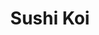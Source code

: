 ---
layout: place
title: "Sushi Koi"
permalink: /new-york/forest-hills/sushi-koi.html
stateAbbr: NY
stateName: New York
cityName: Forest Hills
place_id: ChIJ-yMKWphgwokREQmPlSl4Cjg
photos:
  - name: >-
      places/ChIJ-yMKWphgwokREQmPlSl4Cjg/photos/AeeoHcKDWwdK8RMyJpJwGJt-mRrksWNYlAwEE296Xyf6ks5mttWILmXBMZ3Jge7VeG2-oLVqvk24mHYXBh01PnDlYXbDtYeOnkxuf-FfY6p8iaVNfRbhc2i3x2n25dIOXVtdtlza8t4yWWYoOq5u0tuDgbyM-LN4mR7RldpfnoSr6aR9obrNQAZtN3YJtLYf47IGR6Q4FyQpoor_wytrG6wekd1S0FGosouZR4EvZ3VWHm0JmUy-9ZTnkfl5_yzJOMe7WDYin4a6juloBMSv3kuZImkBX7sQRkDQD8cwQmWcA-MO1O9sjR1zXPzlcxGdbFH4SAVaTOJGqBwvOe-VfHirgVHQypQf7T07JUqDGX1C3SWzlJmrdPwQaa9SmAR_rt997vwFUqZM2iYPKNlYX1eS2WECAUxniSOGqu71iPNnLv8
    widthPx: 4032
    heightPx: 2268
    authorAttributions:
      - displayName: Todd Schultz
        uri: https://maps.google.com/maps/contrib/112608702894488288535
        photoUri: >-
          https://lh3.googleusercontent.com/a-/ALV-UjUWHO1Wg8rANkys4QimthzbAaIJDIhqJiuGPzyIaApwc5pXUzb5jA=s100-p-k-no-mo
    flagContentUri: >-
      https://www.google.com/local/imagery/report/?cb_client=maps_api_places.places_api&image_key=!1e10!2sCIHM0ogKEICAgID46OWLQA&hl=en-US
    googleMapsUri: >-
      https://www.google.com/maps/place//data=!3m4!1e2!3m2!1sCIHM0ogKEICAgID46OWLQA!2e10!4m2!3m1!1s0x89c260985a0a23fb:0x380a7829958f0911
  - name: >-
      places/ChIJ-yMKWphgwokREQmPlSl4Cjg/photos/AeeoHcJNP6L6NBwlARwg-Rq1sMylWvIp7MvRuB_lsA8SA79vdXFxM67jc86lsRKGqv1mT6r7ysT23b5nZcDVtbrfPCI2e7E5px3Sn-X8KMLnKche2aN6fvboUoPYn0nX65FT0bwcjk3Gu3H5NxW4awdRM-g7coRCsuOj7YsBFvqJbrPHGaKSbe0auyH4DSE0bydOjRBhmZEaeqSEyJr1HkMyRgOA9q6BSWXcymnTBcpAWBMOjjbZI-ZZM7Heyvz90pcbAc_l1RFFBVb84GOacq1YRnf2oZN2YkA4J16xoYQz2uLOguLJcVhkdrM4x-k4uh19NqcR5a7rRe2zmz6m2caL5z0rGv5JVlXrsLIg1ptKMfeKwdUcT2DVKqsVBjA5UhUQ-BFk74WhVgSAXTxJLshlE-1Euu512qa46C_tEVJFHBMoeArd
    widthPx: 4032
    heightPx: 3024
    authorAttributions:
      - displayName: Afnan Islam
        uri: https://maps.google.com/maps/contrib/104827440519552357327
        photoUri: >-
          https://lh3.googleusercontent.com/a-/ALV-UjUrHaIbxO978N9PJ_U726VKVGC67paVP-Rrj5AuPCE0yOqFL3xZ=s100-p-k-no-mo
    flagContentUri: >-
      https://www.google.com/local/imagery/report/?cb_client=maps_api_places.places_api&image_key=!1e10!2sCIHM0ogKEICAgICk4LHHqQE&hl=en-US
    googleMapsUri: >-
      https://www.google.com/maps/place//data=!3m4!1e2!3m2!1sCIHM0ogKEICAgICk4LHHqQE!2e10!4m2!3m1!1s0x89c260985a0a23fb:0x380a7829958f0911
  - name: >-
      places/ChIJ-yMKWphgwokREQmPlSl4Cjg/photos/AeeoHcJGTruvwc86zqzb9Zx2Dgzzo9P3NKEwINt7Wr_74iPjADhcaoR7MamuXP1kZjcTJ0k8QGquJKry4Dvrj07bj-z3UNrji3q13MLlOtlL51WyJSaHM0ontkZCjlZ64ycH0bLEGSBFbNRLwBNDo-JtQJUKxW2SV7g_Ci6Vk9fmslCnCd547gDFYMRVMGphKmolgJUFvOLEUj-zoPxSezlltfA6bLlDCxt8ASy4aVhoTE50w8kCRADvLgNcSBKMjeOsbUTol7SL8LBYYjV1MD40HPyDdwXyNvIApnbUuM5Es3VzY35v6y-L7PqNRlBiEPyByM58AosWiXlplDXJeVBpuO7MIo6LjppptsCuTQd9sgg0FgLZh0n_Gv3fdBxGuG35jEo_2-hFYszl1jHIJ69K0w5_P6pZlnDy9VtYoHsWzghRwRD5d5vuEBOWXTJZFgxS
    widthPx: 4000
    heightPx: 3000
    authorAttributions:
      - displayName: Mike Schnall
        uri: https://maps.google.com/maps/contrib/118263344668799873283
        photoUri: >-
          https://lh3.googleusercontent.com/a-/ALV-UjUZcSfZBDNWd5MeMpN8v8fykcg5GoOfIx0dMOjC_ey0ZSrcw_55nw=s100-p-k-no-mo
    flagContentUri: >-
      https://www.google.com/local/imagery/report/?cb_client=maps_api_places.places_api&image_key=!1e10!2sCIABIhAA3ilW-yR_E2foB1sACajD&hl=en-US
    googleMapsUri: >-
      https://www.google.com/maps/place//data=!3m4!1e2!3m2!1sCIABIhAA3ilW-yR_E2foB1sACajD!2e10!4m2!3m1!1s0x89c260985a0a23fb:0x380a7829958f0911
  - name: >-
      places/ChIJ-yMKWphgwokREQmPlSl4Cjg/photos/AeeoHcJTOfiq8V32yrfBnjfDGiUWcGENeJzHCjZyrQ7k8qKkZfM3DeU1zc1EdxIA8RDfHeT7T4jQIrDqXhaE5af5htKqxKTMD9De7B-OBrVjGmG_TbSKOsh-6O37eRN0D5UJCHowXOC1PtN3A2SYZyy4w8OkgfuSzxRix2rmIEQra3apY7mIqUbV52t4l6rGNAoQS__62VEmVqXxiRPvWNHKMp_Ne49zVAU4LAbpzS8h2IrDo_zl5qNVQV-Yo28pdUYYkLBevqfunslbPEhNjuI_HObObbnbpWWGWcMIDfrykbDpY-RO4CizvNi2Tr59JAhp2JMK9ctLMZG7j4C51QjJ_Cfgdblmv0TDF9sokTtwcnvdNyiEPm1wQ45Z85iTRYDJwfb0Ut_ZER_Wtj5g9FnpsllnqNKLbLaJOhAZJR5BM4aVYyRI
    widthPx: 4032
    heightPx: 3024
    authorAttributions:
      - displayName: Kamolidin Muminov
        uri: https://maps.google.com/maps/contrib/112101578599334794111
        photoUri: >-
          https://lh3.googleusercontent.com/a-/ALV-UjUIzUn5J_yxbtoSbNnEXRrETIacup-7nePs_FECydwR1Jh41zv4=s100-p-k-no-mo
    flagContentUri: >-
      https://www.google.com/local/imagery/report/?cb_client=maps_api_places.places_api&image_key=!1e10!2sCIHM0ogKEICAgICj7ZX3rwE&hl=en-US
    googleMapsUri: >-
      https://www.google.com/maps/place//data=!3m4!1e2!3m2!1sCIHM0ogKEICAgICj7ZX3rwE!2e10!4m2!3m1!1s0x89c260985a0a23fb:0x380a7829958f0911
  - name: >-
      places/ChIJ-yMKWphgwokREQmPlSl4Cjg/photos/AeeoHcLV3wpyXnpXi-4fJmV8OcqdZvqE2SrmUeQ_xREH0VkEu1o7R1A6SWeY-8i5GlGWhGqxXO-d2nXc7vgDrYB1Pvyw4qKydq0lSumiW3lXnZCeHEEoI55uejI1Mz2oF6xlr2TJ5p8PuztbyESY0SUUckikdlq9Wx6aRMf9gE960uyuC6tNhUX_AiwHQ9iDI0RXMhHj4Y0ZqyY89Sp-MtLuO4KssdRdjjgoOujj5tJWjHcxtZQrM_EZFlDvqVoLYdqenER_ZZIWbSvwUB2tXE4YiGyICGEZwqY-SiQ_oM6Guz4aekmLZWF7IsiNisLO5KCuQj5faXF1zh0-SjqMX3vYuDu5TmUNxthttbFbrJ2zvSe8GxayMXREo1-_N9t0djI9iKRWZRDixoWmLZ2cwQ5qTxl8rSVIHUij5JkiLcUgVgY
    widthPx: 3648
    heightPx: 2052
    authorAttributions:
      - displayName: Francis
        uri: https://maps.google.com/maps/contrib/101319210064018101158
        photoUri: >-
          https://lh3.googleusercontent.com/a/ACg8ocLpFmD4sniEj812-OPBZHrK6ng4sD-FrHhjSlkdlGeGo4S9cAV-=s100-p-k-no-mo
    flagContentUri: >-
      https://www.google.com/local/imagery/report/?cb_client=maps_api_places.places_api&image_key=!1e10!2sCIHM0ogKEICAgMCAovneIw&hl=en-US
    googleMapsUri: >-
      https://www.google.com/maps/place//data=!3m4!1e2!3m2!1sCIHM0ogKEICAgMCAovneIw!2e10!4m2!3m1!1s0x89c260985a0a23fb:0x380a7829958f0911
  - name: >-
      places/ChIJ-yMKWphgwokREQmPlSl4Cjg/photos/AeeoHcJnnRW9J5RHyINcb7CPbvKWjH_vTaCSRjUS1Yns8i_QL4W2ENXey1Ng-BBwlj92__2_9rCn7Gsz_0CC4Y94kajif8fVJiqsI0QezO8kJL9YWaEhuS4m_FlU2Z7SwhBgwrQ2Z_X3w8VTe2p7M7dXmZU2YUwmKomONIV0ZRXKGLmkg7xOTvgfJQB7i6tZSw_-b4EtgbBCeMzrRMZtkS1KQJj8EtqSN7EB2YeS6-shojCM7-54UQVtju4z6ON2vRZW7qiXB2jRgTo-3BngR5rOmzbiWUruIi7j68sXZcGMs7vc0j1i04YXyJrq5z0lpM8EDSodHJBLVAM_fnE-X-AUbyZVp4RSb03GhhnDVnM_VQSUErNgO6RHyjnhr2Eajk0E61ocIbINDdavoiPAbNkh2K5pFwJyjlymTPMMyGUYP2xTqHw
    widthPx: 3648
    heightPx: 2052
    authorAttributions:
      - displayName: Francis
        uri: https://maps.google.com/maps/contrib/101319210064018101158
        photoUri: >-
          https://lh3.googleusercontent.com/a/ACg8ocLpFmD4sniEj812-OPBZHrK6ng4sD-FrHhjSlkdlGeGo4S9cAV-=s100-p-k-no-mo
    flagContentUri: >-
      https://www.google.com/local/imagery/report/?cb_client=maps_api_places.places_api&image_key=!1e10!2sCIHM0ogKEICAgMCAovnewwE&hl=en-US
    googleMapsUri: >-
      https://www.google.com/maps/place//data=!3m4!1e2!3m2!1sCIHM0ogKEICAgMCAovnewwE!2e10!4m2!3m1!1s0x89c260985a0a23fb:0x380a7829958f0911
  - name: >-
      places/ChIJ-yMKWphgwokREQmPlSl4Cjg/photos/AeeoHcLU2YcQ7EWpJYrwlLD1z_psJ4t7cDS1E0v3Ux797p_SVC05KWSj2Sxkz5G7OFefj1W3bUJWK-O4unTnWjIRvp9G_vNXqd_SiKcqFzjtnBOGlUfMVl4feblHR04TSyIrfH9Qip_U_uxMPjssPO2_wZN1Lc5zABRHMUrzgWDNo8yEnL_8yy_818tQMjdnzNn6RjjISt4j_JkNm9l3Dg_hU_-yOHTSprh9P9RfnGPcUbFduMm7DPX0BudAMfw4Xz1YdKJw420BGfNzs9E6329Dn8i7xFejsVnrcBbaceZ1DXWwA8gmxUU4qFs3UkvyTECdE3Z_GpyjnDYdI9zLe5ZWYpUpG-H4gaxHFHdC1n9jOsQ6A_0Mkcuaip0_syobW6zv_PGJOrb4Mawyfbw52dyYLHhSHyCirGSUGCyjH09oy3LPLKgI
    widthPx: 4000
    heightPx: 3000
    authorAttributions:
      - displayName: Marty Seiler
        uri: https://maps.google.com/maps/contrib/107831234014576111981
        photoUri: >-
          https://lh3.googleusercontent.com/a-/ALV-UjUf0bNvh3J4K7I_ulijVHv7pRRpkd-OgmmOfFxI-_MQF3oXg8Nt=s100-p-k-no-mo
    flagContentUri: >-
      https://www.google.com/local/imagery/report/?cb_client=maps_api_places.places_api&image_key=!1e10!2sCIHM0ogKEICAgICV6tOTjwE&hl=en-US
    googleMapsUri: >-
      https://www.google.com/maps/place//data=!3m4!1e2!3m2!1sCIHM0ogKEICAgICV6tOTjwE!2e10!4m2!3m1!1s0x89c260985a0a23fb:0x380a7829958f0911
  - name: >-
      places/ChIJ-yMKWphgwokREQmPlSl4Cjg/photos/AeeoHcIkQM6RHZuON6UPnWDggThjStgGGrMMCdoS8WkN60CDit2JjrG1hgJ2U7obJEJJoKQhrsCJpXXNAJU5VG2G3TxMfNwrjcSYVVc_0VK8Ajr0mBtYc9Zpec9O_UAH0LUSmtFC4iNuLXDUs1D6OsHDhnnd7izLoz2ip9PkS7sf50ZkdNePJAu12f647uOVfx-fpxWjTdwHlJwoNx7F91lK4ZJZnAX5oVIzcDQxtARjpqqFM1RpJephW8wDPA_Yzc3Gi2NzAhIC-inRHjz7YV_IHgEStHe1swOvXVRMdpLCQwT-pzIdw0m5j4OrYXVMKPW_c_s1aQ1YqpPcswo3C3E7eOUwrFQFZdzOkZjSELcEe2L7WzjdnG5fp0o98YvlTLBhFNVtw-bfz8SlXAN9PantrsFnz4ogjwUz04Uvt9FzRuU
    widthPx: 3024
    heightPx: 4032
    authorAttributions:
      - displayName: A. R.
        uri: https://maps.google.com/maps/contrib/102592607972982385283
        photoUri: >-
          https://lh3.googleusercontent.com/a-/ALV-UjVN3LhIaT7dHN48UjKa38g8L9eJiAWVa2yzQfxBzxNx27OnPXfXEw=s100-p-k-no-mo
    flagContentUri: >-
      https://www.google.com/local/imagery/report/?cb_client=maps_api_places.places_api&image_key=!1e10!2sCIHM0ogKEICAgIC4-oCcfg&hl=en-US
    googleMapsUri: >-
      https://www.google.com/maps/place//data=!3m4!1e2!3m2!1sCIHM0ogKEICAgIC4-oCcfg!2e10!4m2!3m1!1s0x89c260985a0a23fb:0x380a7829958f0911
  - name: >-
      places/ChIJ-yMKWphgwokREQmPlSl4Cjg/photos/AeeoHcLylO6VT12kpRL7S_-JE2Og4ppduG_SPZswwmb3czV1lDs95WhznBLuDOaAZOWZzydfXHgQJAvJnujAhvbHYdGKeAtgQCtxZjxgMITwmXUvnSqiMJXrY-MTBsYsPqh6iEELL0drw-N6ogko-XofHp65CYSTmJ_mJnOgXB-gsa3Ckgk_iG5d7y0tRQDTotEWznKZMtdPXw9PrSIuWYXwE-LuBbwhYJMoVu_DsPxIEvxhCbGO55ObKAI0Qf3e3WGrw3Y6UlCOlv1Ceuasr5i_g-z-h3C8pE5NzHG-C-f5u7DUwF79Gb_NkA5U6nu9zLFzKQTqonNKYm8-Hz-oc0jSDkyCull8ti3v-PKeNzocAYUuLNkqr62QqttX6gSQR-Ysq1Yrf9aisKkAyOTeB0RxMnaLJXCccuTTlX3tNZPGQqzhvFDt
    widthPx: 4640
    heightPx: 2610
    authorAttributions:
      - displayName: David
        uri: https://maps.google.com/maps/contrib/112457196852369248414
        photoUri: >-
          https://lh3.googleusercontent.com/a-/ALV-UjXZrBpzSX85InRX8-3qUJn7GaTbDYvpuj_Nliz0YaPiQpkua09U=s100-p-k-no-mo
    flagContentUri: >-
      https://www.google.com/local/imagery/report/?cb_client=maps_api_places.places_api&image_key=!1e10!2sCIHM0ogKEICAgID4oaabngE&hl=en-US
    googleMapsUri: >-
      https://www.google.com/maps/place//data=!3m4!1e2!3m2!1sCIHM0ogKEICAgID4oaabngE!2e10!4m2!3m1!1s0x89c260985a0a23fb:0x380a7829958f0911
  - name: >-
      places/ChIJ-yMKWphgwokREQmPlSl4Cjg/photos/AeeoHcLEylJt2y1aRS1kGscgg56G-GoWDnoeCNpAnecJwCpXaaJLn3gbqcFK-u2QMm3IM1tc37gSCv5GOFr7yqBIYGZFYHK7VU1CKiVUrlWaBWJNlLxCeCSDlEmO1uw4Krk9C9q0bBcjfRCBvsU5C3vpvdV7kS1aOwld66zCBqClcl1TvZvjV2ZFzZhRpmUe2k50yUdmqtui75QurF-cuuQ2oGR8e46TIz50ZU14AweRpz3GDVyNvK-iZ7DSLAce-IIErek891xGmuuUMNPG2cCoK34RgHKi9B8hm9PaOUwytxNOhwhhhqz5iVrgN2iuUORW-93o822ju15oXZD52KvHYPDGx-tgNggQbBWlT5hkg0498IN6M7hWbKJ893uaTl_jq9cld6fFrHA4SLdVHfZ2N9yUADisb1OGL-wlJjyuCRYasczc
    widthPx: 2560
    heightPx: 1920
    authorAttributions:
      - displayName: S Primo
        uri: https://maps.google.com/maps/contrib/106287927987793484059
        photoUri: >-
          https://lh3.googleusercontent.com/a-/ALV-UjUnZKyvsjo_4WMg3vnXewMmQidOYR9yrWT0YEG_Y_t6uXZJlZFQ7g=s100-p-k-no-mo
    flagContentUri: >-
      https://www.google.com/local/imagery/report/?cb_client=maps_api_places.places_api&image_key=!1e10!2sCIHM0ogKEICAgICky-ak0QE&hl=en-US
    googleMapsUri: >-
      https://www.google.com/maps/place//data=!3m4!1e2!3m2!1sCIHM0ogKEICAgICky-ak0QE!2e10!4m2!3m1!1s0x89c260985a0a23fb:0x380a7829958f0911
address: 116-37 Queens Blvd, Forest Hills, NY 11375, USA
street: 116-37 Queens Blvd
city: Forest Hills
state: NY
zip: '11375'
country: USA
neighborhood: Forest Hills
latitude: '40.715827'
longitude: '-73.832441'
accessibility_options:
  wheelchairAccessibleEntrance: true
  wheelchairAccessibleRestroom: true
  wheelchairAccessibleSeating: true
business_status: OPERATIONAL
name: Sushi Koi
google_maps_links:
  directionsUri: >-
    https://www.google.com/maps/dir//''/data=!4m7!4m6!1m1!4e2!1m2!1m1!1s0x89c260985a0a23fb:0x380a7829958f0911!3e0
  placeUri: https://maps.google.com/?cid=4038172135889242385
  writeAReviewUri: >-
    https://www.google.com/maps/place//data=!4m3!3m2!1s0x89c260985a0a23fb:0x380a7829958f0911!12e1
  reviewsUri: >-
    https://www.google.com/maps/place//data=!4m4!3m3!1s0x89c260985a0a23fb:0x380a7829958f0911!9m1!1b1
  photosUri: >-
    https://www.google.com/maps/place//data=!4m3!3m2!1s0x89c260985a0a23fb:0x380a7829958f0911!10e5
primary_type: Sushi Restaurant
opening_hours:
  regular: null
  current: null
secondary_opening_hours:
  regular:
    weekdayDescriptions: null
    type: null
  current:
    weekdayDescriptions: null
    type: null
phone: (718) 261-8932
price_level: PRICE_LEVEL_INEXPENSIVE
price_range: $10 &ndash; $20
rating: '3.9'
rating_count: 166
website: http://sushikoiny.com/
description: >-
  Unpretentious place offering typical sushi & Japanese entrees, plus
  all-you-can-eat specials.
reviews:
  - name: >-
      places/ChIJ-yMKWphgwokREQmPlSl4Cjg/reviews/ChdDSUhNMG9nS0VJQ0FnTURBMXYyX3ZRRRAB
    relativePublishTimeDescription: 2 months ago
    rating: 1
    text:
      text: >-
        The worst restaurant I have ever been to.

        My son and I went to this restaurant today. The server here had an
        extremely bad attitude. I think she might be the owner. We waited for
        half an hour but our food still hadn’t arrived. My son was very hungry.
        I told her nicely that my son was very hungry and asked if they could
        prepare the food quickly. Then, she came over aggressively and blamed
        me, saying that if I was in a hurry, I should have told her in advance.


        At that time, only my son and I were in the restaurant—there were no
        other customers. She said they weren’t just serving me but also handling
        takeout orders. But shouldn’t she have informed me in advance, saying
        something like, ‘Sorry, we have a big takeout order to handle, so your
        food might be delayed’?


        I’m not the owner of this restaurant—how would I know they were working
        on a large order? It was their failure to communicate, yet she blamed me
        to my face. On top of that, she kept cursing me in Fuzhounese from the
        back, not realizing that I am also Fuzhounese and understood everything
        she said.


        If you want to run a business in Kew Gardens, you should first learn how
        to treat people properly.
      languageCode: en
    originalText:
      text: >-
        The worst restaurant I have ever been to.

        My son and I went to this restaurant today. The server here had an
        extremely bad attitude. I think she might be the owner. We waited for
        half an hour but our food still hadn’t arrived. My son was very hungry.
        I told her nicely that my son was very hungry and asked if they could
        prepare the food quickly. Then, she came over aggressively and blamed
        me, saying that if I was in a hurry, I should have told her in advance.


        At that time, only my son and I were in the restaurant—there were no
        other customers. She said they weren’t just serving me but also handling
        takeout orders. But shouldn’t she have informed me in advance, saying
        something like, ‘Sorry, we have a big takeout order to handle, so your
        food might be delayed’?


        I’m not the owner of this restaurant—how would I know they were working
        on a large order? It was their failure to communicate, yet she blamed me
        to my face. On top of that, she kept cursing me in Fuzhounese from the
        back, not realizing that I am also Fuzhounese and understood everything
        she said.


        If you want to run a business in Kew Gardens, you should first learn how
        to treat people properly.
      languageCode: en
    authorAttribution:
      displayName: yan chen
      uri: https://www.google.com/maps/contrib/110338357807088418731/reviews
      photoUri: >-
        https://lh3.googleusercontent.com/a/ACg8ocLfqcDOWf-V54pJY2YAaq9no35wGgzwJmXteiDQpBVggE6A=s128-c0x00000000-cc-rp-mo
    publishTime: '2025-02-08T20:25:21.284231Z'
    flagContentUri: >-
      https://www.google.com/local/review/rap/report?postId=ChdDSUhNMG9nS0VJQ0FnTURBMXYyX3ZRRRAB&d=17924085&t=1
    googleMapsUri: >-
      https://www.google.com/maps/reviews/data=!4m6!14m5!1m4!2m3!1sChdDSUhNMG9nS0VJQ0FnTURBMXYyX3ZRRRAB!2m1!1s0x89c260985a0a23fb:0x380a7829958f0911
  - name: >-
      places/ChIJ-yMKWphgwokREQmPlSl4Cjg/reviews/ChdDSUhNMG9nS0VJQ0FnSUNfN0lLZ29BRRAB
    relativePublishTimeDescription: 2 months ago
    rating: 1
    text:
      text: >-
        Server was rude and not attentive. Food was bland and portions are
        incredibly small. Avoid this place! Never offered to remake anything and
        the server threw the check at us at the end because we said we wanted
        her to take back a dish we didn't enjoy. We also would've gladly paid
        any difference for the price of the item we got instead.
      languageCode: en
    originalText:
      text: >-
        Server was rude and not attentive. Food was bland and portions are
        incredibly small. Avoid this place! Never offered to remake anything and
        the server threw the check at us at the end because we said we wanted
        her to take back a dish we didn't enjoy. We also would've gladly paid
        any difference for the price of the item we got instead.
      languageCode: en
    authorAttribution:
      displayName: Kimberly
      uri: https://www.google.com/maps/contrib/115367439191792923535/reviews
      photoUri: >-
        https://lh3.googleusercontent.com/a-/ALV-UjVIbG0n2OweG16YMJuM-MZrqCl9-ttPFioFuSYnKGqEgdlRBUaD=s128-c0x00000000-cc-rp-mo
    publishTime: '2025-01-14T03:02:45.183122Z'
    flagContentUri: >-
      https://www.google.com/local/review/rap/report?postId=ChdDSUhNMG9nS0VJQ0FnSUNfN0lLZ29BRRAB&d=17924085&t=1
    googleMapsUri: >-
      https://www.google.com/maps/reviews/data=!4m6!14m5!1m4!2m3!1sChdDSUhNMG9nS0VJQ0FnSUNfN0lLZ29BRRAB!2m1!1s0x89c260985a0a23fb:0x380a7829958f0911
  - name: >-
      places/ChIJ-yMKWphgwokREQmPlSl4Cjg/reviews/ChdDSUhNMG9nS0VJQ0FnTUNnbWJ2djVnRRAB
    relativePublishTimeDescription: a month ago
    rating: 1
    text:
      text: >-
        The food is great but the customer service is so bad it brings the
        rating down to a 1 star. The lady at the front is rude, delusional and
        downright stupid.
      languageCode: en
    originalText:
      text: >-
        The food is great but the customer service is so bad it brings the
        rating down to a 1 star. The lady at the front is rude, delusional and
        downright stupid.
      languageCode: en
    authorAttribution:
      displayName: Sifan A
      uri: https://www.google.com/maps/contrib/100170753356119585934/reviews
      photoUri: >-
        https://lh3.googleusercontent.com/a/ACg8ocLrJp-cMvJFdLvOyAgnMsLz_4ttFKzwgs4B_CZJ9HrkejevIg=s128-c0x00000000-cc-rp-mo
    publishTime: '2025-02-18T21:53:16.652206Z'
    flagContentUri: >-
      https://www.google.com/local/review/rap/report?postId=ChdDSUhNMG9nS0VJQ0FnTUNnbWJ2djVnRRAB&d=17924085&t=1
    googleMapsUri: >-
      https://www.google.com/maps/reviews/data=!4m6!14m5!1m4!2m3!1sChdDSUhNMG9nS0VJQ0FnTUNnbWJ2djVnRRAB!2m1!1s0x89c260985a0a23fb:0x380a7829958f0911
  - name: >-
      places/ChIJ-yMKWphgwokREQmPlSl4Cjg/reviews/ChdDSUhNMG9nS0VJQ0FnSUMtbHREUWx3RRAB
    relativePublishTimeDescription: 2 years ago
    rating: 5
    text:
      text: >-
        Excellent customer service, Tina always makes me feel at home when I’m
        there. They take great measures to ensure their quality of food is
        always fresh, taste is spectacular. Recommend!
      languageCode: en
    originalText:
      text: >-
        Excellent customer service, Tina always makes me feel at home when I’m
        there. They take great measures to ensure their quality of food is
        always fresh, taste is spectacular. Recommend!
      languageCode: en
    authorAttribution:
      displayName: Madee Zhang
      uri: https://www.google.com/maps/contrib/117377738915844693628/reviews
      photoUri: >-
        https://lh3.googleusercontent.com/a-/ALV-UjXvGEt0EkrPlMRNrwN0huWgjSSKoS0xdf5FV4NnNg8zMwoRR4k=s128-c0x00000000-cc-rp-mo
    publishTime: '2022-11-03T03:59:56.535308Z'
    flagContentUri: >-
      https://www.google.com/local/review/rap/report?postId=ChdDSUhNMG9nS0VJQ0FnSUMtbHREUWx3RRAB&d=17924085&t=1
    googleMapsUri: >-
      https://www.google.com/maps/reviews/data=!4m6!14m5!1m4!2m3!1sChdDSUhNMG9nS0VJQ0FnSUMtbHREUWx3RRAB!2m1!1s0x89c260985a0a23fb:0x380a7829958f0911
  - name: >-
      places/ChIJ-yMKWphgwokREQmPlSl4Cjg/reviews/ChdDSUhNMG9nS0VJQ0FnSUNycXBmd2x3RRAB
    relativePublishTimeDescription: 9 months ago
    rating: 2
    text:
      text: >-
        We walked into an empty restaurant on a Friday night and that should’ve
        been our first clue as to what to expect. The sushi was bearable at
        best. The shrimp in the sushi was not deveined and the food was hard to
        finish. We bought some rolls that were served hot that should not have
        been hot.. the fish looks grey and weeks old. The server was cordial but
        service was very slow, and she was on the phone for the most part. The
        server added 15% tip to our bill without our knowledge (party of
        four..)…when she did the absolute bare minimum…Do not recommend this
        place whatsoever.
      languageCode: en
    originalText:
      text: >-
        We walked into an empty restaurant on a Friday night and that should’ve
        been our first clue as to what to expect. The sushi was bearable at
        best. The shrimp in the sushi was not deveined and the food was hard to
        finish. We bought some rolls that were served hot that should not have
        been hot.. the fish looks grey and weeks old. The server was cordial but
        service was very slow, and she was on the phone for the most part. The
        server added 15% tip to our bill without our knowledge (party of
        four..)…when she did the absolute bare minimum…Do not recommend this
        place whatsoever.
      languageCode: en
    authorAttribution:
      displayName: Aiman Raisa
      uri: https://www.google.com/maps/contrib/108161735162952760552/reviews
      photoUri: >-
        https://lh3.googleusercontent.com/a-/ALV-UjVT8sVBMjTfYaXvnwd94ZleScEY-ZW7ogaLcOcqPM6nYl9ca_ViDQ=s128-c0x00000000-cc-rp-mo
    publishTime: '2024-07-06T01:53:04.219587Z'
    flagContentUri: >-
      https://www.google.com/local/review/rap/report?postId=ChdDSUhNMG9nS0VJQ0FnSUNycXBmd2x3RRAB&d=17924085&t=1
    googleMapsUri: >-
      https://www.google.com/maps/reviews/data=!4m6!14m5!1m4!2m3!1sChdDSUhNMG9nS0VJQ0FnSUNycXBmd2x3RRAB!2m1!1s0x89c260985a0a23fb:0x380a7829958f0911
parking_options:
  valetParking: false
payment_options:
  acceptsCreditCards: true
  acceptsDebitCards: true
  acceptsCashOnly: false
  acceptsNfc: true
allow_dogs: null
curbside_pickup: true
delivery: true
dine_in: true
good_for_children: true
good_for_groups: true
good_for_sports: false
live_music: false
menu_for_children: false
outdoor_seating: false
reservable: null
restroom: true
serves_beer: true
serves_breakfast: null
serves_brunch: null
serves_cocktails: null
serves_coffee: null
serves_dinner: true
serves_dessert: true
serves_lunch: true
serves_vegetarian_food: true
serves_wine: true
takeout: true

---